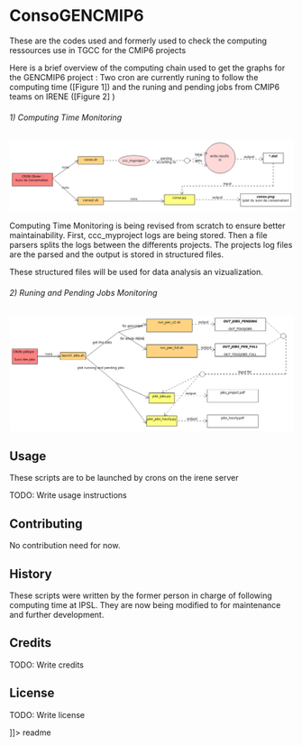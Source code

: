 # ConsoGENCMIP6

<snippet>
  <content><![CDATA[
# ${1:ConsoGENCMIP6}


These are the codes used and formerly used to check the computing ressources use in TGCC for the CMIP6 projects

Here is a brief overview of the computing chain used to get the graphs for the GENCMIP6 project : 
Two cron are currently runing to follow the computing time ([Figure 1]) and the runing and pending jobs from CMIP6 teams on IRENE ([Figure 2] ) 




###### 1) Computing Time Monitoring
[//]: # (A cron is launched by the from the igcmg account on TGCC. It executes the ccc_myproject and ccc_mpp commands. Their output is stored and sent to ciclad. )
![Figure 1](UML/cron_consmation_description.png?raw=true)

Computing Time Monitoring is being revised from scratch to ensure better maintainability. 
First, ccc_myproject logs are being stored. Then a file parsers splits the logs between the differents projects. The projects log files are the parsed and the output is stored in structured files. 

These structured files will be used for data analysis an vizualization.

###### 2) Runing and Pending Jobs Monitoring
[//]: # (Python scripts are executed to plot the different graphs required to manage the CPU and memory usage on the computation centers. )
![Figure 2](UML/cron_job_description.png?raw=true)

## Usage

These scripts are to be launched by crons on the irene server 

TODO: Write usage instructions
## Contributing
No contribution need for now. 

[//]: # (1. Fork it!
%2. Create your feature branch: `git checkout -b my-new-feature`
%3. Commit your changes: `git commit -am 'Add some feature'`
%4. Push to the branch: `git push origin my-new-feature`
%5. Submit a pull request :D ) 

## History

These scripts were written by the former person in charge of following computing time at IPSL.
They are now being modified to for maintenance and further development.


## Credits

TODO: Write credits

## License

TODO: Write license 

]]></content>
  <tabTrigger>readme</tabTrigger>
</snippet>
